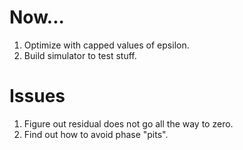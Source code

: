 Now...
======

1.  Optimize with capped values of epsilon.
1.  Build simulator to test stuff.

Issues
=======

1.  Figure out residual does not go all the way to zero.
1.  Find out how to avoid phase "pits".



